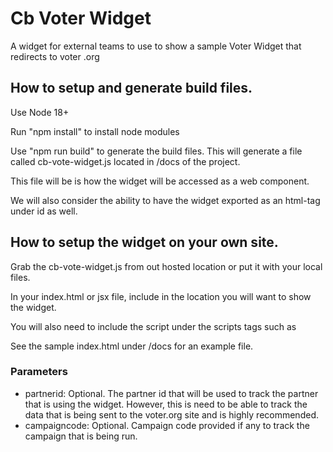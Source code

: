 
# Cb Voter Widget

A widget for external teams to use to show a sample Voter Widget that redirects to voter .org

## How to setup and generate build files.

Use Node 18+

Run "npm install" to install node modules

Use "npm run build" to generate the build files. This will generate a file called cb-vote-widget.js located in /docs of the project.

This file will be is how the widget will be accessed as a web component.

We will also consider the ability to have the widget exported as an html-tag under id as well.


## How to setup the widget on your own site.

Grab the cb-vote-widget.js from out hosted location or put it with your local files.

In your index.html or jsx file, include
<cb-vote partnerid="PARTNERID" campaigncode="CAMPAIGNCODE"> </cb-vote> in the location you will want to show the widget.

You will also need to include the script under the scripts tags such as <script src="./cb-vote-widget.js"> </script>

See the sample index.html under /docs for an example file.

### Parameters

- partnerid: Optional. The partner id that will be used to track the partner that is using the widget. However, this is need to be able to track the data that is being sent to the voter.org site and is highly recommended.
- campaigncode: Optional. Campaign code provided if any to track the campaign that is being run.